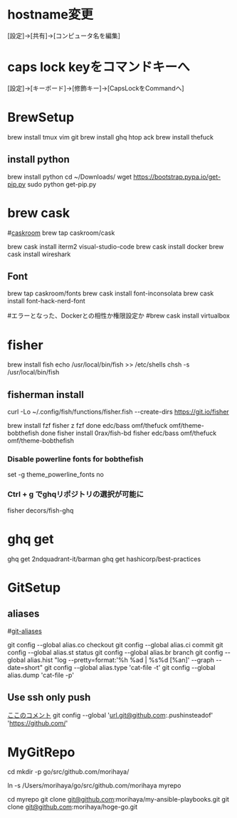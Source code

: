 # hostname変更
[設定]->[共有]->[コンピュータ名を編集]

# caps lock keyをコマンドキーへ
[設定]->[キーボード]->[修飾キー]->[CapsLockをCommandへ]


# BrewSetup
brew install tmux vim git 
brew install ghq htop ack
brew install thefuck

## install python
brew install python
cd ~/Downloads/
wget https://bootstrap.pypa.io/get-pip.py
sudo python get-pip.py

# brew cask
#[caskroom](https://caskroom.github.io/)
brew tap caskroom/cask

brew cask install iterm2 visual-studio-code
brew cask install docker
brew cask install wireshark

## Font
brew tap caskroom/fonts
brew cask install font-inconsolata
brew cask install font-hack-nerd-font


#エラーとなった、Dockerとの相性か権限設定か
#brew cask install virtualbox

# fisher
brew install fish
echo /usr/local/bin/fish >> /etc/shells
chsh -s /usr/local/bin/fish

## fisherman install
curl -Lo ~/.config/fish/functions/fisher.fish --create-dirs https://git.io/fisher

brew install fzf
fisher z fzf done edc/bass omf/thefuck omf/theme-bobthefish done
fisher install 0rax/fish-bd
fisher edc/bass omf/thefuck omf/theme-bobthefish

### Disable powerline fonts for bobthefish
set -g theme_powerline_fonts no

### Ctrl + g でghqリポジトリの選択が可能に
fisher decors/fish-ghq

# ghq get
ghq get 2ndquadrant-it/barman
ghq get hashicorp/best-practices





# GitSetup
## aliases
#[git-aliases](https://githowto.com/aliases)

git config --global alias.co checkout
git config --global alias.ci commit
git config --global alias.st status
git config --global alias.br branch
git config --global alias.hist "log --pretty=format:'%h %ad | %s%d [%an]' --graph --date=short"
git config --global alias.type 'cat-file -t'
git config --global alias.dump 'cat-file -p'

## Use ssh only push
[ここのコメント](https://qiita.com/yshz/items/e72d92813350be5728ef)
git config --global 'url.git@github.com:.pushinsteadof' 'https://github.com/'


# MyGitRepo
cd
mkdir -p go/src/github.com/morihaya/

ln -s /Users/morihaya/go/src/github.com/morihaya myrepo

cd myrepo
git clone git@github.com:morihaya/my-ansible-playbooks.git
git clone git@github.com:morihaya/hoge-go.git

